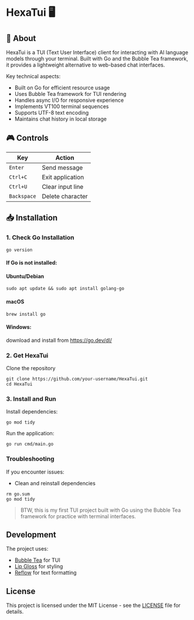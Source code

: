 # HexaTui 🖥️

## 🚀 About

HexaTui is a TUI (Text User Interface) client for interacting with AI language models through your terminal. Built with Go and the Bubble Tea framework, it provides a lightweight alternative to web-based chat interfaces.

Key technical aspects:

- Built on Go for efficient resource usage
- Uses Bubble Tea framework for TUI rendering
- Handles async I/O for responsive experience
- Implements VT100 terminal sequences
- Supports UTF-8 text encoding
- Maintains chat history in local storage


## 🎮 Controls

| Key         | Action           |
| ----------- | ---------------- |
| `Enter`     | Send message     |
| `Ctrl+C`    | Exit application |
| `Ctrl+U`    | Clear input line |
| `Backspace` | Delete character |


## 📥 Installation

### 1. Check Go Installation

```
go version
```

#### If Go is not installed: 

#### Ubuntu/Debian

```
sudo apt update && sudo apt install golang-go
```

#### macOS

```
brew install go
```

#### Windows:

download and install from https://go.dev/dl/


### 2. Get HexaTui

Clone the repository

```
git clone https://github.com/your-username/HexaTui.git
cd HexaTui
```

### 3. Install and Run

Install dependencies:

```
go mod tidy
```

Run the application:

```
go run cmd/main.go
```


### Troubleshooting

If you encounter issues:

- Clean and reinstall dependencies

```
rm go.sum
go mod tidy
```

> BTW, this is my first TUI project built with Go using the Bubble Tea framework for practice with terminal interfaces.


## Development

The project uses:
- [Bubble Tea](https://github.com/charmbracelet/bubbletea) for TUI
- [Lip Gloss](https://github.com/charmbracelet/lipgloss) for styling
- [Reflow](https://github.com/muesli/reflow) for text formatting


## License

This project is licensed under the MIT License - see the [LICENSE](LICENSE) file for details.